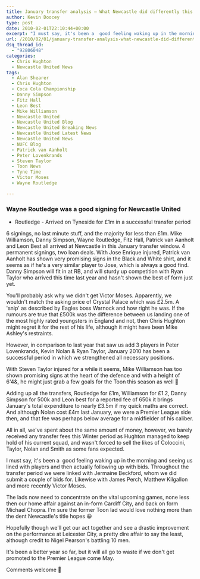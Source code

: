 ```yaml
---
title: January transfer analysis – What Newcastle did differently this year
author: Kevin Doocey
type: post
date: 2010-02-01T22:10:44+00:00
excerpt: "I must say, it's been a  good feeling waking up in the morning.."
url: /2010/02/01/january-transfer-analysis-what-newcastle-did-differently-this-year/
dsq_thread_id:
  - "92806048"
categories:
  - Chris Hughton
  - Newcastle United News
tags:
  - Alan Shearer
  - Chris Hughton
  - Coca Cola Championship
  - Danny Simpson
  - Fitz Hall
  - Leon Best
  - Mike Williamson
  - Newcastle United
  - Newcastle United Blog
  - Newcastle United Breaking News
  - Newcastle United Latest News
  - Newcastle United News
  - NUFC Blog
  - Patrick van Aanholt
  - Peter Lovenkrands
  - Steven Taylor
  - Toon News
  - Tyne Time
  - Victor Moses
  - Wayne Routledge

---
```

### Wayne Routledge was a good signing for Newcastle United

* Routledge - Arrived on Tyneside for £1m in a successful transfer period

6 signings, no last minute stuff, and the majority for less than £1m. Mike Williamson, Danny Simpson, Wayne Routledge, Fitz Hall, Patrick van Aanholt and Leon Best all arrived at Newcastle in this January transfer window. 4 permanent signings, two loan deals. With Jose Enrique injured, Patrick van Aanholt has shown very promising signs in the Black and White  shirt, and it seems as if he's a very similar player to Jose, which is always a good find. Danny Simpson will fit in at RB, and will sturdy up competition with Ryan Taylor who arrived this time last year and hasn't shown the best of form just yet.

You'll probably ask why we didn't get Victor Moses. Apparently, we wouldn't match the asking price of Crystal Palace which was £2.5m. A 'snip' as described by Eagles boss Warnock and how right he was. If the rumours are true that £500k was the difference between us landing one of the most highly rated youngsters in England and not, then Chris Hughton might regret it for the rest of his life, although it might have been Mike Ashley's restraints.

However, in comparison to last year that saw us add 3 players in Peter Lovenkrands, Kevin Nolan & Ryan Taylor, January 2010 has been a successful period in which we strengthened all necessary positions.

With Steven Taylor injured for a while it seems, Mike Williamson has too shown promising signs at the heart of the defence and with a height of 6'4&, he might just grab a few goals for the Toon this season as well 🙂

Adding up all the transfers, Routledge for £1m, Williamson for £1.2, Danny Simpson for 500k and Leon best for a reported fee of 650k it brings January's total expenditure to nearly £3.5m if my quick maths are correct. And although Nolan cost £4m last January, we were a Premier League side then, and that fee was perhaps below average for a midfielder of his caliber.

All in all, we've spent about the same amount of money, however, we barely received any transfer fees this Winter period as Hughton managed to keep hold of his current squad, and wasn't forced to sell the likes of Coloccini, Taylor, Nolan and Smith as some fans expected.

I must say, it's been a  good feeling waking up in the morning and seeing us lined with players and then actually following up with bids. Throughout the transfer period we were linked with Jermaine Beckford, whom we did submit a couple of bids for. Likewise with James Perch, Matthew Kilgallon and more recently Victor Moses.

The lads now need to concentrate on the vital upcoming games, none less then our home affair against an in-form Cardiff City, and back on form Michael Chopra. I'm sure the former Toon lad would love nothing more than the dent Newcastle's title hopes 😀

Hopefully though we'll get our act together and see a drastic improvement on the performance at Leicester City, a pretty dire affair to say the least, although credit to Nigel Pearson's battling 10 men.

It's been a better year so far, but it will all go to waste if we don't get promoted to the Premier League come May.

Comments welcome 🙂
